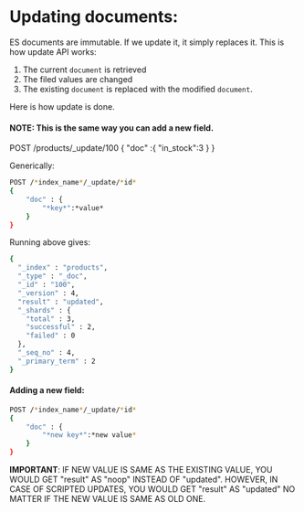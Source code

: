# Updating documents:

ES documents are immutable. If we update it, it simply replaces it. This is how update API works:
1. The current <code>document</code> is retrieved
2. The filed values are changed
3. The existing <code>document</code> is replaced with the modified <code>document</code>.

Here is how update is done.
#### **NOTE**: This is the same way you can add a new field.

POST /products/_update/100
{
	"doc" :{
		"in_stock":3
	}
}

Generically:

```sh
POST /*index_name*/_update/*id*
{
	"doc" : {
		"*key*":*value*
	}
}
```
Running above gives:
```sh
{
  "_index" : "products",
  "_type" : "_doc",
  "_id" : "100",
  "_version" : 4,
  "result" : "updated",
  "_shards" : {
    "total" : 3,
    "successful" : 2,
    "failed" : 0
  },
  "_seq_no" : 4,
  "_primary_term" : 2
}
```

#### Adding a new field:
```sh
POST /*index_name*/_update/*id*
{
	"doc" : {
		"*new key*":*new value*
	}
}
```
**IMPORTANT**: IF NEW VALUE IS SAME AS THE EXISTING VALUE, YOU WOULD GET "result" AS "noop" INSTEAD OF "updated".
HOWEVER, IN CASE OF SCRIPTED UPDATES, YOU WOULD GET "result" AS "updated" NO MATTER IF THE NEW VALUE IS SAME AS OLD ONE.